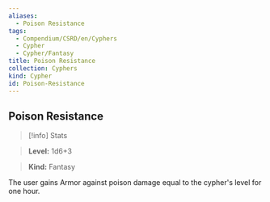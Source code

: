 ```yaml
---
aliases:
  - Poison Resistance
tags:
  - Compendium/CSRD/en/Cyphers
  - Cypher
  - Cypher/Fantasy
title: Poison Resistance
collection: Cyphers
kind: Cypher
id: Poison-Resistance
---
```

## Poison Resistance    
>[!info] Stats    
> **Level:** 1d6+3    
> **Kind:** Fantasy  
    
The user gains Armor against poison damage equal to the cypher's level for one hour.
